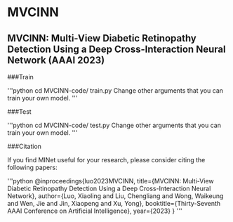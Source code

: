# MVCINN
## MVCINN: Multi-View Diabetic Retinopathy Detection Using a Deep Cross-Interaction Neural Network (AAAI 2023)



###Train

'''python
cd MVCINN-code/
train.py
Change other arguments that you can train your own model.
'''


###Test

'''python
cd MVCINN-code/
test.py
Change other arguments that you can train your own model.
'''


###Citation

If you find MINet useful for your research, please consider citing the following papers:

'''python
@inproceedings{luo2023MVCINN,
  title={MVCINN: Multi-View Diabetic Retinopathy Detection Using a Deep Cross-Interaction Neural Network},
  author={Luo, Xiaoling and Liu, Chengliang and Wong, Waikeung and Wen, Jie and Jin, Xiaopeng and Xu, Yong},
  booktitle={Thirty-Seventh AAAI Conference on Artificial Intelligence},
  year={2023}
}
'''
